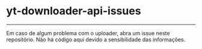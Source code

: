 # yt-downloader-api-issues
---

Em caso de algum problema com o uploader, abra um issue neste repositório. Não há código aqui devido a sensibilidade das informações.
